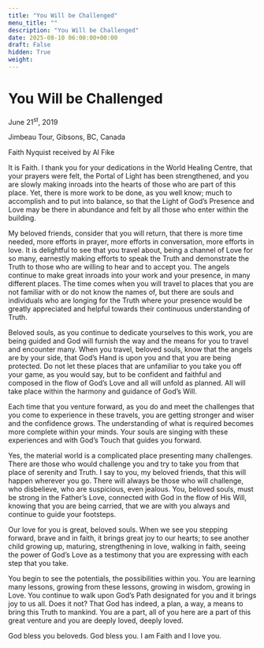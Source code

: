 ```yaml
---
title: "You Will be Challenged"
menu_title: ""
description: "You Will be Challenged"
date: 2025-08-10 06:00:00+00:00
draft: False
hidden: True
weight:
---
```

# You Will be Challenged

June 21<sup>st</sup>, 2019

Jimbeau Tour, Gibsons, BC, Canada

Faith Nyquist received by Al Fike

It is Faith. I thank you for your dedications in the World Healing Centre, that your prayers were felt, the Portal of Light has been strengthened, and you are slowly making inroads into the hearts of those who are part of this place. Yet, there is more work to be done, as you well know; much to accomplish and to put into balance, so that the Light of God’s Presence and Love may be there in abundance and felt by all those who enter within the building.

My beloved friends, consider that you will return, that there is more time needed, more efforts in prayer, more efforts in conversation, more efforts in love. It is delightful to see that you travel about, being a channel of Love for so many, earnestly making efforts to speak the Truth and demonstrate the Truth to those who are willing to hear and to accept you. The angels continue to make great inroads into your work and your presence, in many different places. The time comes when you will travel to places that you are not familiar with or do not know the names of, but there are souls and individuals who are longing for the Truth where your presence would be greatly appreciated and helpful towards their continuous understanding of Truth.

Beloved souls, as you continue to dedicate yourselves to this work, you are being guided and God will furnish the way and the means for you to travel and encounter many. When you travel, beloved souls, know that the angels are by your side, that God’s Hand is upon you and that you are being protected. Do not let these places that are unfamiliar to you take you off your game, as you would say, but to be confident and faithful and composed in the flow of God’s Love and all will unfold as planned. All will take place within the harmony and guidance of God’s Will.

Each time that you venture forward, as you do and meet the challenges that you come to experience in these travels, you are getting stronger and wiser and the confidence grows. The understanding of what is required becomes more complete within your minds. Your souls are singing with these experiences and with God’s Touch that guides you forward.

Yes, the material world is a complicated place presenting many challenges. There are those who would challenge you and try to take you from that place of serenity and Truth. I say to you, my beloved friends, that this will happen wherever you go. There will always be those who will challenge, who disbelieve, who are suspicious, even jealous. You, beloved souls, must be strong in the Father’s Love, connected with God in the flow of His Will, knowing that you are being carried, that we are with you always and continue to guide your footsteps.

Our love for you is great, beloved souls. When we see you stepping forward, brave and in faith, it brings great joy to our hearts; to see another child growing up, maturing, strengthening in love, walking in faith, seeing the power of God’s Love as a testimony that you are expressing with each step that you take.

You begin to see the potentials, the possibilities within you. You are learning many lessons, growing from these lessons, growing in wisdom, growing in Love. You continue to walk upon God’s Path designated for you and it brings joy to us all. Does it not? That God has indeed, a plan, a way, a means to bring this Truth to mankind. You are a part, all of you here are a part of this great venture and you are deeply loved, deeply loved.

God bless you beloveds. God bless you. I am Faith and I love you.
